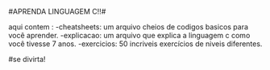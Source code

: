 #APRENDA LINGUAGEM C!!#

aqui contem :
-cheatsheets: um arquivo cheios de codigos basicos para você aprender.
-explicacao: um arquivo que explica a linguagem c como você tivesse 7 anos.
-exercicios: 50 incriveis exercícios de niveis diferentes.

#se divirta!
